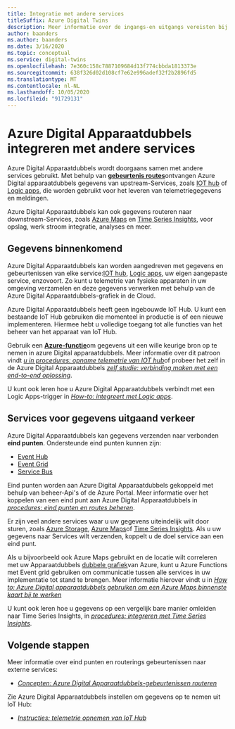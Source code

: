 ```yaml
---
title: Integratie met andere services
titleSuffix: Azure Digital Twins
description: Meer informatie over de ingangs-en uitgangs vereisten bij het implementeren van Azure Digital Apparaatdubbels.
author: baanders
ms.author: baanders
ms.date: 3/16/2020
ms.topic: conceptual
ms.service: digital-twins
ms.openlocfilehash: 7e360c158c7887109684d13f774cbbda1813373e
ms.sourcegitcommit: 638f326d02d108cf7e62e996adef32f2b2896fd5
ms.translationtype: MT
ms.contentlocale: nl-NL
ms.lasthandoff: 10/05/2020
ms.locfileid: "91729131"
---
```

# <a name="integrate-azure-digital-twins-with-other-services"></a>Azure Digital Apparaatdubbels integreren met andere services

Azure Digital Apparaatdubbels wordt doorgaans samen met andere services gebruikt. Met behulp van [**gebeurtenis routes**](concepts-route-events.md)ontvangen Azure Digital apparaatdubbels gegevens van upstream-Services, zoals [IOT hub](../iot-hub/about-iot-hub.md) of [Logic apps](../logic-apps/logic-apps-overview.md), die worden gebruikt voor het leveren van telemetriegegevens en meldingen. 

Azure Digital Apparaatdubbels kan ook gegevens routeren naar downstream-Services, zoals [Azure Maps](../azure-maps/about-azure-maps.md) en [Time Series Insights](../time-series-insights/time-series-insights-update-overview.md), voor opslag, werk stroom integratie, analyses en meer. 

## <a name="data-ingress"></a>Gegevens binnenkomend

Azure Digital Apparaatdubbels kan worden aangedreven met gegevens en gebeurtenissen van elke service:[IOT hub](../iot-hub/about-iot-hub.md), [Logic apps](../logic-apps/logic-apps-overview.md), uw eigen aangepaste service, enzovoort. Zo kunt u telemetrie van fysieke apparaten in uw omgeving verzamelen en deze gegevens verwerken met behulp van de Azure Digital Apparaatdubbels-grafiek in de Cloud.

Azure Digital Apparaatdubbels heeft geen ingebouwde IoT Hub. U kunt een bestaande IoT Hub gebruiken die momenteel in productie is of een nieuwe implementeren. Hiermee hebt u volledige toegang tot alle functies van het beheer van het apparaat van IoT Hub.

Gebruik een [**Azure-functie**](../azure-functions/functions-overview.md)om gegevens uit een wille keurige bron op te nemen in azure Digital apparaatdubbels. Meer informatie over dit patroon vindt [*u in procedures: opname telemetrie van IOT hub*](how-to-ingest-iot-hub-data.md)of probeer het zelf in de Azure Digital Apparaatdubbels [*zelf studie: verbinding maken met een end-to-end oplossing*](tutorial-end-to-end.md). 

U kunt ook leren hoe u Azure Digital Apparaatdubbels verbindt met een Logic Apps-trigger in [*How-to: integreert met Logic apps*](how-to-integrate-logic-apps.md).

## <a name="data-egress-services"></a>Services voor gegevens uitgaand verkeer

Azure Digital Apparaatdubbels kan gegevens verzenden naar verbonden **eind punten**. Ondersteunde eind punten kunnen zijn:
* [Event Hub](../event-hubs/event-hubs-about.md)
* [Event Grid](../event-grid/overview.md)
* [Service Bus](../service-bus-messaging/service-bus-messaging-overview.md)

Eind punten worden aan Azure Digital Apparaatdubbels gekoppeld met behulp van beheer-Api's of de Azure Portal. Meer informatie over het koppelen van een eind punt aan Azure Digital Apparaatdubbels in [*procedures: eind punten en routes beheren*](how-to-manage-routes-apis-cli.md).

Er zijn veel andere services waar u uw gegevens uiteindelijk wilt door sturen, zoals [Azure Storage](../storage/common/storage-introduction.md), [Azure Maps](../azure-maps/about-azure-maps.md)of [Time Series Insights](../time-series-insights/time-series-insights-update-overview.md). Als u uw gegevens naar Services wilt verzenden, koppelt u de doel service aan een eind punt.

Als u bijvoorbeeld ook Azure Maps gebruikt en de locatie wilt correleren met uw Apparaatdubbels [dubbele grafiek](concepts-twins-graph.md)van Azure, kunt u Azure Functions met Event grid gebruiken om communicatie tussen alle services in uw implementatie tot stand te brengen. Meer informatie hierover vindt u in [ *How to: Azure Digital apparaatdubbels gebruiken om een Azure Maps binnenste kaart bij te werken*](how-to-integrate-maps.md)

U kunt ook leren hoe u gegevens op een vergelijk bare manier omleiden naar Time Series Insights, in [*procedures: integreren met Time Series Insights*](how-to-integrate-time-series-insights.md).

## <a name="next-steps"></a>Volgende stappen

Meer informatie over eind punten en routerings gebeurtenissen naar externe services:
* [*Concepten: Azure Digital Apparaatdubbels-gebeurtenissen routeren*](concepts-route-events.md)

Zie Azure Digital Apparaatdubbels instellen om gegevens op te nemen uit IoT Hub:
* [*Instructies: telemetrie opnemen van IoT Hub*](how-to-ingest-iot-hub-data.md)
